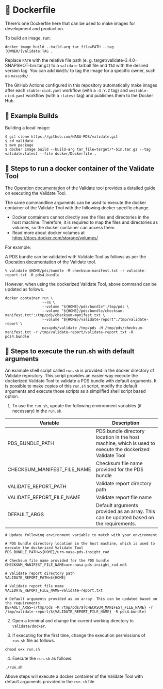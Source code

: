 # 🚢 Dockerfile

There's one Dockerfile here that can be used to make images for development and production.

To build an image, run:

    docker image build --build-arg tar_file=PATH --tag [OWNER/]validate:TAG .

Replace `PATH` with the relative file path (e. g. target/validate-3.4.0-SNAPSHOT-bin.tar.gz) to a `validate` tarball file and `TAG` with the desired version tag. You can add `OWNER/` to tag the image for a specific owner, such as `nasapds/`.

The GitHub Actions configured in this repository automatically make images after each `stable-cicd.yaml` workflow (with a `:X.Y.Z` tag) and `unstable-cicd.yaml` workflow (with a `:latest` tag) and publishes them to the Docker Hub.


## 🧱 Example Builds

Building a local image:
```console
$ git clone https://github.com/NASA-PDS/validate.git
$ cd validate
$ mvn package
$ docker image build --build-arg tar_file=target/*-bin.tar.gz --tag validate:latest --file docker/Dockerfile .
```


## 🏃 Steps to run a docker container of the Validate Tool

The [Operation documentation](https://nasa-pds.github.io/validate/operate/index.html) of the Validate 
tool provides a detailed guide on executing the Validate Tool.

The same commandline arguments can be used to execute the docker container of the Validate Tool with 
the following docker specific change.

- Docker containers cannot directly see the files and directories in the host machine. Therefore, it is required to map 
the files and directories as volumes, so the docker container can access them.
- Read more about docker volumes at https://docs.docker.com/storage/volumes/ 

For example:

A PDS bundle can be validated with Validate Tool as follows as per the 
[Operation documentation](https://nasa-pds.github.io/validate/operate/index.html) of the Validate tool.

```shell
% validate $HOME/pds/bundle -M checksum-manifest.txt -r validate-report.txt -R pds4.bundle
```

However, when using the dockerized Validate Tool, above command can be updated as follows.

```shell
docker container run \
                 --rm \
                 --volume "${HOME}/pds/bundle":/tmp/pds \
                 --volume "${HOME}/pds/bundle/checksum-manifest.txt":/tmp/pds/checksum-manifest.txt \
                 --volume "${HOME}/validate-report":/tmp/validate-report \
                 nasapds/validate /tmp/pds -M /tmp/pds/checksum-manifest.txt -r /tmp/validate-report/validate-report.txt -R pds4.bundle
```


## 🏃 Steps to execute the run.sh with default arguments

An example shell script called `run.sh` is provided in the docker directory of Validate repository. 
This script provides an easier way execute the dockerized Validate Tool to validate a PDS bundle with default arguments. 
It is possible to make copies of this `run.sh` script, modify the default arguments and execute those 
scripts as a simplified shell script based option.

1. To use the `run.sh`, update the following environment variables (if necessary) in the `run.sh`.


| Variable                    | Description |
| --------------------------- | ----------- |
| PDS_BUNDLE_PATH             | PDS bundle directory location in the host machine, which is used to execute the dockerized Validate Tool |
| CHECKSUM_MANIFEST_FILE_NAME | Checksum file name provided for the PDS bundle |
| VALIDATE_REPORT_PATH        | Validate report directory path |
| VALIDATE_REPORT_FILE_NAME   | Validate report file name |
| DEFAULT_ARGS                | Default arguments provided as an array. This can be updated based on the requirements. |

```    
# Update following environment variable to match with your environment

# PDS bundle directory location in the host machine, which is used to execute the dockerized Validate Tool
PDS_BUNDLE_PATH=${HOME}/urn-nasa-pds-insight_rad

# Checksum file name provided for the PDS bundle
CHECKSUM_MANIFEST_FILE_NAME=urn-nasa-pds-insight_rad.md5

# Validate report directory path
VALIDATE_REPORT_PATH=${HOME}

# Validate report file name
VALIDATE_REPORT_FILE_NAME=validate-report.txt

# Default arguments provided as an array. This can be updated based on the requirements.
DEFAULT_ARGS=(/tmp/pds -M /tmp/pds/${CHECKSUM_MANIFEST_FILE_NAME} -r /tmp/validate-report/${VALIDATE_REPORT_FILE_NAME} -R pds4.bundle)

```

2. Open a terminal and change the current working directory to `validate/docker`.

3. If executing for the first time, change the execution permissions of `run.sh` file as follows.

```
chmod u+x run.sh
```

4. Execute the `run.sh` as follows.

```
./run.sh
```

Above steps will execute a docker container of the Validate Tool with default arguments provided in 
the `run.sh` file.
